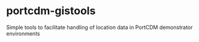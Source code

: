 # portcdm-gistools
Simple tools to facilitate handling of location data in PortCDM demonstrator environments
